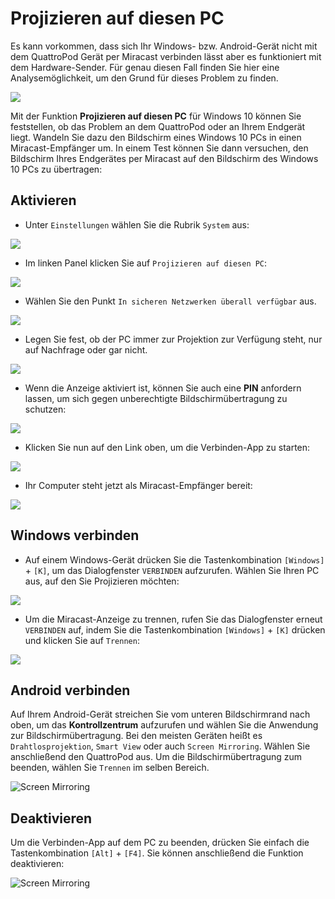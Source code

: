 # Projizieren auf diesen PC

Es kann vorkommen, dass sich Ihr Windows- bzw. Android-Gerät nicht mit dem QuattroPod Gerät per Miracast verbinden lässt aber es funktioniert mit dem Hardware-Sender. Für genau diesen Fall finden Sie hier eine Analysemöglichkeit, um den Grund für dieses Problem zu finden.

![](/assets/img/miracast.connection.failure.png)

Mit der Funktion **Projizieren auf diesen PC** für Windows 10 können Sie feststellen, ob das Problem an dem QuattroPod oder an Ihrem Endgerät liegt. Wandeln Sie dazu den Bildschirm eines Windows 10 PCs in einen Miracast-Empfänger um. In einem Test können Sie dann versuchen, den Bildschirm Ihres Endgerätes per Miracast auf den Bildschirm des Windows 10 PCs zu übertragen:

## Aktivieren

* Unter `Einstellungen` wählen Sie die Rubrik `System` aus:

![](/assets/img/win10.system.png)

* Im linken Panel klicken Sie auf `Projizieren auf diesen PC`:

![](/assets/img/project.to.this.pc.png)

* Wählen Sie den Punkt `In sicheren Netzwerken überall verfügbar` aus.

![](/assets/img/project2PC.availability.png)

* Legen Sie fest, ob der PC immer zur Projektion zur Verfügung steht, nur auf Nachfrage oder gar nicht.

![](/assets/img/project2PC.ask.png)

* Wenn die Anzeige aktiviert ist, können Sie auch eine **PIN** anfordern lassen, um sich gegen unberechtigte Bildschirmübertragung zu schutzen:

![](/assets/img/project2PC.pin.png)

* Klicken Sie nun auf den Link oben, um die Verbinden-App zu starten:

![](/assets/img/project2PC.startapp.png)

* Ihr Computer steht jetzt als Miracast-Empfänger bereit:

![](/assets/img/project2PC.ready.png)

## Windows verbinden

* Auf einem Windows-Gerät drücken Sie die Tastenkombination `[Windows]` + `[K]`, um das Dialogfenster `VERBINDEN` aufzurufen. Wählen Sie Ihren PC aus, auf den Sie Projizieren möchten:

![](/assets/img/project2PC.Windows_Miracast_Select_Device.png)

* Um die Miracast-Anzeige zu trennen, rufen Sie das Dialogfenster erneut `VERBINDEN` auf, indem Sie die Tastenkombination `[Windows]` + `[K]` drücken und klicken Sie auf `Trennen`:

![](/assets/img/project2PC.Windows_Miracast_disconnect.png)

## Android verbinden

Auf Ihrem Android-Gerät streichen Sie vom unteren Bildschirmrand nach oben, um das **Kontrollzentrum** aufzurufen und wählen Sie die Anwendung zur Bildschirmübertragung. Bei den meisten Geräten heißt es `Drahtlosprojektion`, `Smart View` oder auch `Screen Mirroring`. Wählen Sie anschließend den QuattroPod aus. Um die Bildschirmübertragung zum beenden, wählen Sie `Trennen` im selben Bereich.

![Screen Mirroring](/assets/img/project2PC.miracast.android.png)


## Deaktivieren

Um die Verbinden-App auf dem PC zu beenden, drücken Sie einfach die Tastenkombination `[Alt]` + `[F4]`. Sie können anschließend die Funktion deaktivieren:

![Screen Mirroring](/assets/img/project2PC.alwaysoff.png)